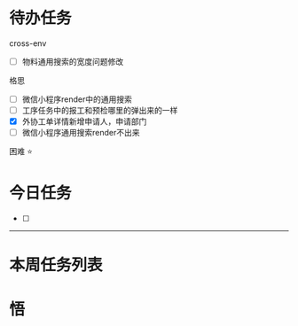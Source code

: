# 待办任务
cross-env
- [ ] 物料通用搜索的宽度问题修改

格思
- [ ] 微信小程序render中的通用搜索
- [ ] 工序任务中的报工和预检哪里的弹出来的一样
- [x] 外协工单详情新增申请人，申请部门
- [ ] 微信小程序通用搜索render不出来

困难
⭐

# 今日任务
- [ ] 




------
# 本周任务列表



# 悟